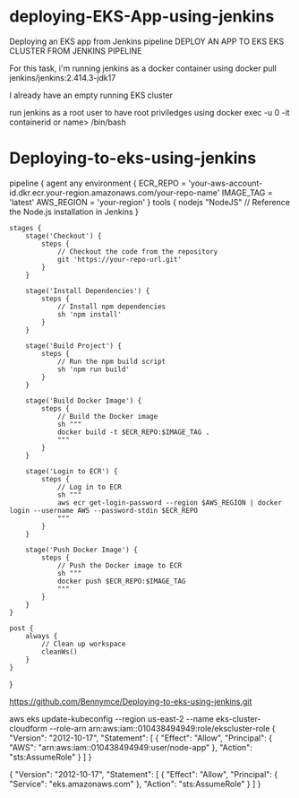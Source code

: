# deploying-EKS-App-using-jenkins
Deploying an EKS app from Jenkins pipeline 
DEPLOY AN APP TO EKS EKS CLUSTER FROM JENKINS PIPELINE


For this task, i'm running jenkins as a docker container using 
docker pull jenkins/jenkins:2.414.3-jdk17

I already have an empty running EKS cluster 

run jenkins as a root user to have root priviledges using docker exec -u 0 -it
containerid or name> /bin/bash
# Deploying-to-eks-using-jenkins
pipeline {
    agent any
    environment {
        ECR_REPO = 'your-aws-account-id.dkr.ecr.your-region.amazonaws.com/your-repo-name'
        IMAGE_TAG = 'latest'
        AWS_REGION = 'your-region'
    }
    tools {
        nodejs "NodeJS"  // Reference the Node.js installation in Jenkins
    }

    stages {
        stage('Checkout') {
            steps {
                // Checkout the code from the repository
                git 'https://your-repo-url.git'
            }
        }

        stage('Install Dependencies') {
            steps {
                // Install npm dependencies
                sh 'npm install'
            }
        }

        stage('Build Project') {
            steps {
                // Run the npm build script
                sh 'npm run build'
            }
        }

        stage('Build Docker Image') {
            steps {
                // Build the Docker image
                sh """
                docker build -t $ECR_REPO:$IMAGE_TAG .
                """
            }
        }

        stage('Login to ECR') {
            steps {
                // Log in to ECR
                sh """
                aws ecr get-login-password --region $AWS_REGION | docker login --username AWS --password-stdin $ECR_REPO
                """
            }
        }

        stage('Push Docker Image') {
            steps {
                // Push the Docker image to ECR
                sh """
                docker push $ECR_REPO:$IMAGE_TAG
                """
            }
        }
    }

    post {
        always {
            // Clean up workspace
            cleanWs()
        }
    }
}



https://github.com/Bennymce/Deploying-to-eks-using-jenkins.git



aws eks update-kubeconfig --region us-east-2 --name eks-cluster-cloudform --role-arn arn:aws:iam::010438494949:role/ekscluster-role
{
  "Version": "2012-10-17",
  "Statement": [
    {
      "Effect": "Allow",
      "Principal": {
        "AWS": "arn:aws:iam::010438494949:user/node-app"
      },
      "Action": "sts:AssumeRole"
    }
  ]
}



{
    "Version": "2012-10-17",
    "Statement": [
        {
            "Effect": "Allow",
            "Principal": {
                "Service": "eks.amazonaws.com"
            },
            "Action": "sts:AssumeRole"
        }
    ]
}